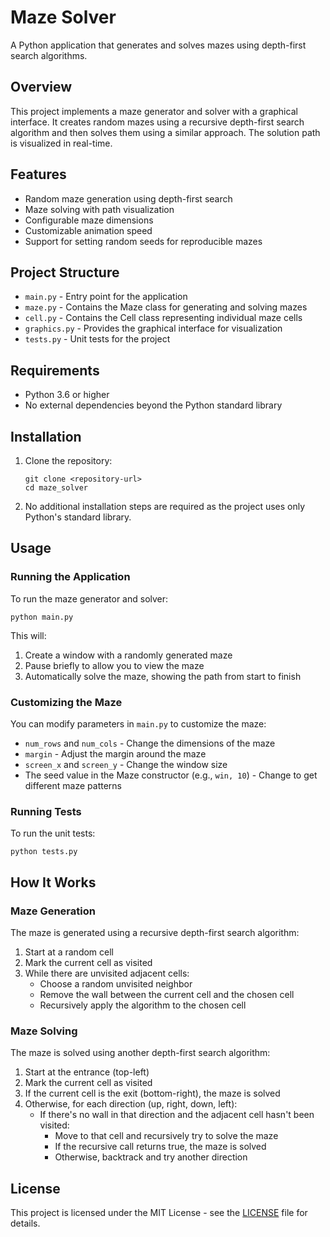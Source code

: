 # Maze Solver

A Python application that generates and solves mazes using depth-first search algorithms.

## Overview

This project implements a maze generator and solver with a graphical interface. It creates random mazes using a recursive depth-first search algorithm and then solves them using a similar approach. The solution path is visualized in real-time.

## Features

- Random maze generation using depth-first search
- Maze solving with path visualization
- Configurable maze dimensions
- Customizable animation speed
- Support for setting random seeds for reproducible mazes

## Project Structure

- `main.py` - Entry point for the application
- `maze.py` - Contains the Maze class for generating and solving mazes
- `cell.py` - Contains the Cell class representing individual maze cells
- `graphics.py` - Provides the graphical interface for visualization
- `tests.py` - Unit tests for the project

## Requirements

- Python 3.6 or higher
- No external dependencies beyond the Python standard library

## Installation

1. Clone the repository:
   ```
   git clone <repository-url>
   cd maze_solver
   ```

2. No additional installation steps are required as the project uses only Python's standard library.

## Usage

### Running the Application

To run the maze generator and solver:

```
python main.py
```

This will:
1. Create a window with a randomly generated maze
2. Pause briefly to allow you to view the maze
3. Automatically solve the maze, showing the path from start to finish

### Customizing the Maze

You can modify parameters in `main.py` to customize the maze:

- `num_rows` and `num_cols` - Change the dimensions of the maze
- `margin` - Adjust the margin around the maze
- `screen_x` and `screen_y` - Change the window size
- The seed value in the Maze constructor (e.g., `win, 10`) - Change to get different maze patterns

### Running Tests

To run the unit tests:

```
python tests.py
```

## How It Works

### Maze Generation

The maze is generated using a recursive depth-first search algorithm:
1. Start at a random cell
2. Mark the current cell as visited
3. While there are unvisited adjacent cells:
   - Choose a random unvisited neighbor
   - Remove the wall between the current cell and the chosen cell
   - Recursively apply the algorithm to the chosen cell

### Maze Solving

The maze is solved using another depth-first search algorithm:
1. Start at the entrance (top-left)
2. Mark the current cell as visited
3. If the current cell is the exit (bottom-right), the maze is solved
4. Otherwise, for each direction (up, right, down, left):
   - If there's no wall in that direction and the adjacent cell hasn't been visited:
     - Move to that cell and recursively try to solve the maze
     - If the recursive call returns true, the maze is solved
     - Otherwise, backtrack and try another direction

## License

This project is licensed under the MIT License - see the [LICENSE](LICENSE) file for details.
